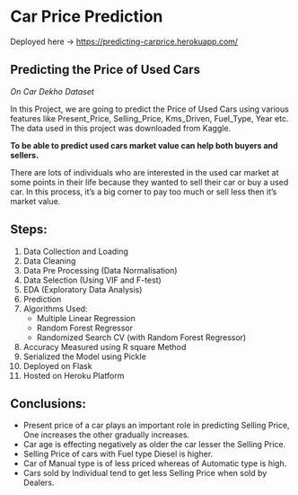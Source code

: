 # Car Price Prediction
Deployed here -> https://predicting-carprice.herokuapp.com/
## Predicting the Price of Used Cars
*On Car Dekho Dataset*<br>

In this Project, we are going to predict the Price of Used Cars using various features like Present_Price, Selling_Price, Kms_Driven, Fuel_Type, Year etc. The data used in this project was downloaded from Kaggle.

**To be able to predict used cars market value can help both buyers and sellers.**

There are lots of individuals who are interested in the used car market at some points in their life because they wanted to sell their car or buy a used car. In this process, it’s a big corner to pay too much or sell less then it’s market value.

## Steps:
1. Data Collection and Loading
2. Data Cleaning 
3. Data Pre Processing (Data Normalisation)
4. Data Selection (Using VIF and F-test)
5. EDA (Exploratory Data Analysis)
6. Prediction
7. Algorithms Used:
   * Multiple Linear Regression
   * Random Forest Regressor
   * Randomized Search CV (with Random Forest Regressor)
8. Accuracy Measured using R square Method
8. Serialized the Model using Pickle
9. Deployed on Flask
10. Hosted on Heroku Platform

## Conclusions:
* Present price of a car plays an important role in predicting Selling Price, One increases the other gradually increases.
* Car age is effecting negatively as older the car lesser the Selling Price.
* Selling Price of cars with Fuel type Diesel is higher.
* Car of Manual type is of less priced whereas of Automatic type is high.
* Cars sold by Individual tend to get less Selling Price when sold by Dealers.

